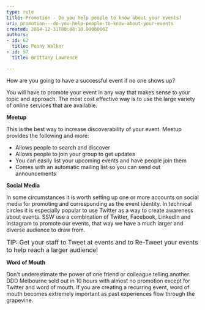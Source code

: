 ```yaml
---
type: rule
title: Promotion - Do you help people to know about your events?
uri: promotion---do-you-help-people-to-know-about-your-events
created: 2014-12-31T00:08:10.0000000Z
authors:
- id: 62
  title: Penny Walker
- id: 57
  title: Brittany Lawrence

---
```




<span class='intro'> <p class="ssw15-rteElement-P">How are you going to have a successful event if no one shows up?&#160;​​<br></p> </span>

<p>You will have to promote your event in any way that makes sense to your topic and approach. The most cost effective way is to use the large variety of online services that are available. </p><p><strong>Meetup</strong></p><p>This is the best way to increase discoverability of your event. Meetup provides the following and more&#58;</p><ul><li>Allows people to search and discover​</li><li>Allows people to join your group to get updates</li><li>You can easily list your upcoming events and have people join them</li><li>Comes with an automatic mailing list so you can send out announcements</li></ul><p><strong>Social Media</strong></p><p>In some circumstances it is worth setting up one or more accounts on social media for promoting and corresponding as the event identity. In technical circles it is especially popular to use Twitter as a way to create awareness about events. SSW use a combination of Twitter, Facebook, LinkedIn and Instagram to promote our events,&#160;that way we have a much larger and diverse audience to draw from.​​<br></p><p class="ssw15-rteElement-Tip"><span style="font-size&#58;1rem;">TIP&#58; Get your staff to Tweet at events and to Re-Tweet your events to help reach a larger audience!&#160;​</span><span style="font-size&#58;1rem;">​</span><br></p><p><strong></strong><strong>Word of Mouth</strong></p><p>Don't underestimate the power of one friend or colleague telling another. DDD Melbourne sold out in 10 hours with almost no promotion except for Twitter and word of mouth. If you are creating a recurring event, word of mouth becomes extremely important as past experiences flow through the grapevine.</p>


